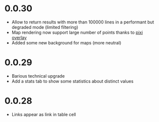 # 0.0.30

* Allow to return results with more than 100000 lines in a performant but degraded mode (limited filtering)
* Map rendering now support large number of points thanks to [pixi overlay](https://github.com/BLSQ/dhis2-taskr/pull/43)
* Added some new background for maps (more neutral)

# 0.0.29

* Barious technical upgrade
* Add a stats tab to show some statistics about distinct values

# 0.0.28

* Links appear as link in table cell